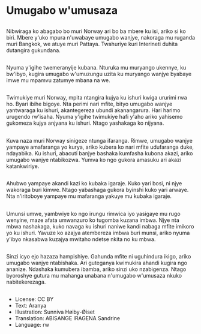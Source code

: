 # Umugabo w'umusaza

##
Nibwiraga ko abagabo bo muri Norway ari bo ba mbere ku isi, ariko si ko biri. Mbere y'uko mpura n'uwabaye umugabo wanjye, nakoraga mu ruganda muri Bangkok, we atuye muri Pattaya. Twahuriye kuri Interineti duhita dutangira gukundana.

##
Nyuma y'igihe twemeranyije kubana. Nturuka mu muryango ukennye, ku bw'ibyo, kugira umugabo w'umuzungu uzita ku muryango wanjye byabaye imwe mu mpamvu zatumye mbana na we.

##
Twimukiye muri Norway, mpita ntangira kujya ku ishuri kwiga ururimi rwa ho. Byari ibihe bigoye. Nta perimi nari mfite, bityo umugabo wanjye yantwaraga ku ishuri, akantegereza ubundi akanangarura. Hari harimo urugendo rw'isaha. Nyuma y'igihe twimukiye hafi y'aho ariko yahisemo gukomeza kujya anjyana ku ishuri. Ntago yashakaga ko nijyana.

##
Kuva naza muri Norway sinigeze ntunga ifaranga. Rimwe, umugabo wanjye yampaye amafaranga yo kurya, ariko kubera ko nari mfite udufaranga duke, ndayabika. Ku ishuri, abacuti banjye bashaka kumfasha kubona akazi, ariko umugabo wanjye ntabikozwa. Yumva ko ngo gukora amasuku ari akazi katankwiriye.

##
Ahubwo yampaye akandi kazi ko kubaka igaraje. Kuko yari bosi, ni njye wakoraga buri kimwe. Ntago yabashaga gukora byinshi kuko yari arwaye. Nta n'iritoboye yampaye mu mafaranga yakuye mu kubaka igaraje.

##
Umunsi umwe, yambwiye ko ngo irungu rimwica iyo yasigaye mu rugo wenyine, maze afata umwanzuro ko tugomba kuzana imbwa. Njye nta mbwa nashakaga, kuko navaga ku ishuri naniwe kandi nabaga mfite imikoro yo ku ishuri. Yavuze ko azajya atembereza imbwa buri munsi, ariko nyuma y'ibyo nkasabwa kuzajya mwitaho ndetse nkita no ku mbwa.

##
Sinzi icyo ejo hazaza hampishiye. Gahunda mfite ni uguhindura ikigo, ariko umugabo wanjye ntabishaka. Ari guteganya kwimukira ahandi kugira ngo ananize. Ndashaka kumubera ibamba, ariko sinzi uko nzabigenza. Ntago byoroshye gutura mu mahanga unabana n'umugabo w'umusaza nkuko nabitekerezaga.

##
* License: CC BY
* Text: Aranya
* Illustration: Sunniva Høiby-Øiset
* Translation: ABISANGE IRAGENA Sandrine
* Language: rw
